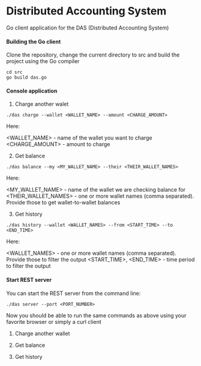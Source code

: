 # Distributed Accounting System


Go client application for the DAS (Distributed Accounting System)

#### Building the Go client

Clone the repository, change the current directory to src and build the project using the Go compiler

```
cd src
go build das.go
```

#### Console application 

1. Charge another walet

```
./das charge --wallet <WALLET_NAME> --amount <CHARGE_AMOUNT>
```
Here:

<WALLET_NAME> - name of the wallet you want to charge
<CHARGE_AMOUNT> - amount to charge

2. Get balance

```
./das balance --my <MY_WALLET_NAME> --their <THEIR_WALLET_NAMES>
```
Here:

<MY_WALLET_NAME> - name of the wallet we are checking balance for
<THEIR_WALLET_NAMES> - one or more wallet names (comma separated). Provide those to get wallet-to-wallet balances

3. Get history

```
./das history --wallet <WALLET_NAMES> --from <START_TIME> --to <END_TIME>
```
Here:

<WALLET_NAMES> - one or more wallet names (comma separated). Provide those to filter the output
<START_TIME>, <END_TIME> - time period to filter the output

#### Start REST server

You can start the REST server from the command line:

```
./das server --port <PORT_NUMBER>
```

Now you should be able to run the same commands as above using your favorite browser or simply a curl client

1. Charge another wallet

2. Get balance

3. Get history


